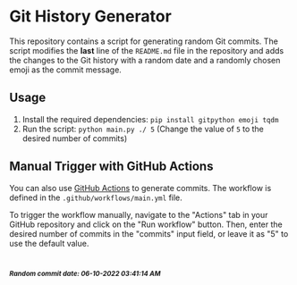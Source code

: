 # Git History Generator

This repository contains a script for generating random Git commits. The script modifies the **last** line of the `README.md` file in the repository and adds the changes to the Git history with a random date and a randomly chosen emoji as the commit message.

## Usage

1. Install the required dependencies: `pip install gitpython emoji tqdm`
2. Run the script: `python main.py ./ 5` (Change the value of `5` to the desired number of commits)

## Manual Trigger with GitHub Actions

You can also use [GitHub Actions](https://github.com/features/actions) to generate commits. The workflow is defined in the `.github/workflows/main.yml` file.

To trigger the workflow manually, navigate to the "Actions" tab in your GitHub repository and click on the "Run workflow" button. Then, enter the desired number of commits in the "commits" input field, or leave it as "5" to use the default value.

#

<sub><strong><em>Random commit date: 06-10-2022 03:41:14 AM</em></strong></sub>